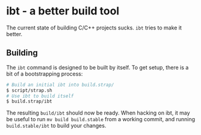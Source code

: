 ibt - a better build tool
=========================

The current state of building C/C++ projects sucks.
`ibt` tries to make it better.


Building
--------

The `ibt` command is designed to be built by itself.
To get setup, there is a bit of a bootstrapping process:

```sh
# Build an initial ibt into build.strap/
$ script/strap.sh
# Use ibt to build itself
$ build.strap/ibt
```

The resulting `build/ibt` should now be ready.
When hacking on ibt,
it may be useful to run `mv build build.stable` from a working commit,
and running `build.stable/ibt` to build your changes.
